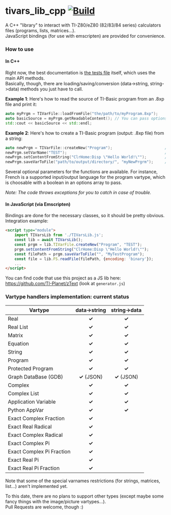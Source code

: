 # tivars_lib_cpp [![Build](https://github.com/adriweb/tivars_lib_cpp/actions/workflows/build.yml/badge.svg)](https://github.com/adriweb/tivars_lib_cpp/actions/workflows/build.yml)
A C++ "library" to interact with TI-Z80/eZ80 (82/83/84 series) calculators files (programs, lists, matrices...).  
JavaScript bindings (for use with emscripten) are provided for convenience.

### How to use

#### In C++

Right now, the best documentation is [the tests file](tests.cpp) itself, which uses the main API methods.  
Basically, though, there are loading/saving/conversion (data->string, string->data) methods you just have to call.

**Example 1**: Here's how to read the source of TI-Basic program from an .8xp file and print it:
```cpp
auto myPrgm = TIVarFile::loadFromFile("the/path/to/myProgram.8xp");
auto basicSource = myPrgm.getReadableContent(); // You can pass options like { {"reindent", true} }...
std::cout << basicSource << std::endl;
```
**Example 2**: Here's how to create a TI-Basic program (output: .8xp file) from a string:
```cpp
auto newPrgm = TIVarFile::createNew("Program");                       // Create an empty "container" first
newPrgm.setVarName("TEST");                                           // (also an optional parameter above)
newPrgm.setContentFromString("ClrHome:Disp \"Hello World!\"");        // Set the var's content from a string
newPrgm.saveVarToFile("path/to/output/directory/", "myNewPrgrm");     // The extension is added automatically
```

Several optional parameters for the functions are available. For instance, French is a supported input/output language for the program vartype, which is choosable with a boolean in an options array to pass.

_Note: The code throws exceptions for you to catch in case of trouble._

#### In JavaScript (via Emscripten)

Bindings are done for the necessary classes, so it should be pretty obvious.  
Integration example:
```html
<script type="module">
    import TIVarsLib from './TIVarsLib.js';
    const lib = await TIVarsLib();
    const prgm = lib.TIVarFile.createNew("Program", "TEST");
    prgm.setContentFromString("ClrHome:Disp \"Hello World!\"");
    const filePath = prgm.saveVarToFile("", "MyTestProgram");
    const file = lib.FS.readFile(filePath, {encoding: 'binary'});
    ...
</script>
```

You can find code that use this project as a JS lib here: https://github.com/TI-Planet/zText (look at `generator.js`)

### Vartype handlers implementation: current status

| Vartype                   | data->string | string->data |
|---------------------------|:------------:|:------------:|
| Real                      |    **✓**     |    **✓**     |
| Real List                 |    **✓**     |    **✓**     |
| Matrix                    |    **✓**     |    **✓**     |
| Equation                  |    **✓**     |    **✓**     |
| String                    |    **✓**     |    **✓**     |
| Program                   |    **✓**     |    **✓**     |
| Protected Program         |    **✓**     |    **✓**     |
| Graph DataBase (GDB)      | **✓** (JSON) | **✓** (JSON) |
| Complex                   |    **✓**     |    **✓**     |
| Complex List              |    **✓**     |    **✓**     |
| Application Variable      |    **✓**     |    **✓**     |
| Python AppVar             |    **✓**     |    **✓**     |
| Exact Complex Fraction    |    **✓**     |              |
| Exact Real Radical        |    **✓**     |              |
| Exact Complex Radical     |    **✓**     |              |
| Exact Complex Pi          |    **✓**     |              |
| Exact Complex Pi Fraction |    **✓**     |              |
| Exact Real Pi             |    **✓**     |              |
| Exact Real Pi Fraction    |    **✓**     |              |

Note that some of the special varnames restrictions (for strings, matrices, list...) aren't implemented yet.

To this date, there are no plans to support other types (except maybe some fancy things with the image/picture vartypes...).  
Pull Requests are welcome, though :)
